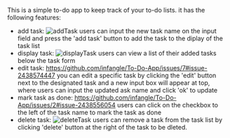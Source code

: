This is a simple to-do app to keep track of your to-do lists.
it has the following features:
* add task: ![addTask](https://github.com/user-attachments/assets/e80e45eb-e23d-4ff7-8423-00da980939ab)
 users can input the new task name on the input field and press the 'add task' button to add the task to the diplay of the task list
* display task: ![displayTask](https://github.com/user-attachments/assets/4599ff29-577c-452d-adf7-a6cc0ef2b049)
 users can view a list of their added tasks below the task form
* edit task: https://github.com/infangle/To-Do-App/issues/7#issue-2438574447 you can edit a specific task by clicking the 'edit' button next to the designated task and a new input box will appear at top, where users can input the updated ask name and click 'ok' to update
* mark task as done: https://github.com/infangle/To-Do-App/issues/2#issue-2438556054 users can click on the checkbox to the left of the task name to mark the task as done
* delete task: ![deleteTask](https://github.com/user-attachments/assets/92ca87a0-ab06-4c87-b48f-d14390efd4bf)
 users can remove a task from the task list by clicking 'delete' button at  the right of the task to be dleted.
